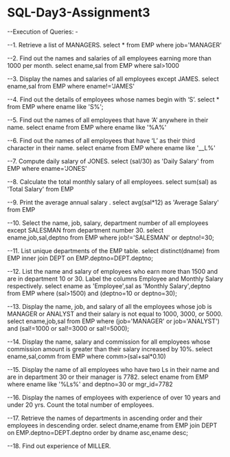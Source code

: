 # SQL-Day3-Assignment3

--Execution of Queries: -

--1. Retrieve a list of MANAGERS. 
select * from EMP where job='MANAGER'

--2. Find out the names and salaries of all employees earning more than 1000 per month. 
select ename,sal from EMP where sal>1000

--3. Display the names and salaries of all employees except JAMES. 
select ename,sal from EMP where ename!='JAMES'

--4. Find out the details of employees whose names begin with ‘S’. 
select * from EMP where ename like 'S%';

--5. Find out the names of all employees that have ‘A’ anywhere in their name. 
select ename from EMP where ename like '%A%'

--6. Find out the names of all employees that have ‘L’ as their third character in their name. 
select ename from EMP where ename like '__L%'

--7. Compute daily salary of JONES. 
select (sal/30) as 'Daily Salary' from EMP where ename='JONES'

--8. Calculate the total monthly salary of all employees. 
select sum(sal) as 'Total Salary' from EMP

--9. Print the average annual salary . 
select avg(sal*12) as 'Average Salary' from EMP

--10. Select the name, job, salary, department number of all employees except SALESMAN from department number 30. 
select ename,job,sal,deptno from EMP where job!='SALESMAN' or deptno!=30;

--11. List unique departments of the EMP table. 
select distinct(dname) from EMP inner join DEPT on EMP.deptno=DEPT.deptno;


--12. List the name and salary of employees who earn more than 1500 and are in department 10 or 30. Label the columns Employee and Monthly Salary respectively.
select ename as 'Employee',sal as 'Monthly Salary',deptno from EMP where (sal>1500) and (deptno=10 or deptno=30);

--13. Display the name, job, and salary of all the employees whose job is MANAGER or ANALYST and their salary is not equal to 1000, 3000, or 5000. 
select ename,job,sal from EMP where (job='MANAGER' or job='ANALYST') and (sal!=1000 or sal!=3000 or sal!=5000);

--14. Display the name, salary and commission for all employees whose commission amount is greater than their salary increased by 10%. 
select ename,sal,comm from EMP where comm>(sal+sal*0.10)

--15. Display the name of all employees who have two Ls in their name and are in department 30 or their manager is 7782. 
select ename from EMP where ename like '%Ls%' and deptno=30 or mgr_id=7782

--16. Display the names of employees with experience of over 10 years and under 20 yrs. Count the total number of employees. 


--17. Retrieve the names of departments in ascending order and their employees in descending order. 
select dname,ename from EMP join DEPT on EMP.deptno=DEPT.deptno order by dname asc,ename desc; 

--18. Find out experience of MILLER. 


